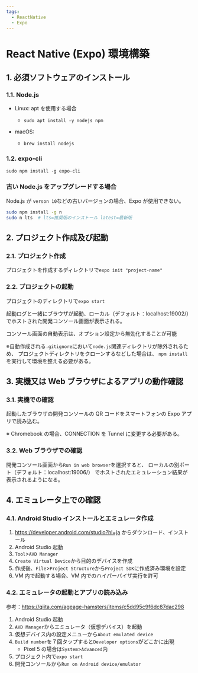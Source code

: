 ```yaml
---
tags:
  - ReactNative
  - Expo
---
```


# React Native (Expo) 環境構築

## 1. 必須ソフトウェアのインストール

### 1.1. Node.js

- Linux: apt を使用する場合

  - `sudo apt install -y nodejs npm`

- macOS:

  - `brew install nodejs`

### 1.2. expo-cli

`sudo npm install -g expo-cli`

### 古い Node.js をアップグレードする場合

Node.js が `verson 10`などの古いバージョンの場合、Expo が使用できない。

```bash
sudo npm install -g n
sudo n lts  # lts=推奨版のインストール latest=最新版
```

## 2. プロジェクト作成及び起動

### 2.1. プロジェクト作成

プロジェクトを作成するディレクトリで`expo init "project-name"`

### 2.2. プロジェクトの起動

プロジェクトのディレクトリで`expo start`

起動ログと一緒にブラウザが起動、ローカル（デフォルト：localhost:19002/）
でホストされた開発コンソール画面が表示される。

コンソール画面の自動表示は、オプション設定から無効化することが可能

※自動作成される`.gitignore`において`node.js`関連ディレクトリが除外されるため、
プロジェクトディレクトリをクローンするなどした場合は、
`npm install`を実行して環境を整える必要がある。

## 3. 実機又は Web ブラウザによるアプリの動作確認

### 3.1. 実機での確認

起動したブラウザの開発コンソールの QR コードをスマートフォンの Expo アプリで読み込む。

※ Chromebook の場合、CONNECTION を Tunnel に変更する必要がある。

### 3.2. Web ブラウザでの確認

開発コンソール画面から`Run in web browser`を選択すると、
ローカルの別ポート（デフォルト：localhost:19006/）
でホストされたエミュレーション結果が表示されるようになる。

## 4. エミュレータ上での確認

### 4.1. Android Studio インストールとエミュレータ作成

1. <https://developer.android.com/studio?hl=ja> からダウンロード、インストール
2. Android Studio 起動
3. `Tool`>`AVD Manager`
4. `Create Virtual Device`から目的のデバイスを作成
5. 作成後、`File`>`Project Structure`から`Project SDK`に作成済み環境を設定
6. VM 内で起動する場合、VM 内でのハイパーバイザ実行を許可

### 4.2. エミュレータの起動とアプリの読み込み

参考：<https://qiita.com/ageage-hamsters/items/c5dd95c9f6dc87dac298>

1. Android Studio 起動
2. `AVD Manager`からエミュレータ（仮想デバイス）を起動
3. 仮想デバイス内の設定メニューから`About emulated device`
4. `Build number`を７回タップすると`Developer options`がどこかに出現
    - Pixel 5 の場合は`System`>`Advanced`内
5. プロジェクト内で`expo start`
6. 開発コンソールから`Run on Android device/emulator`
